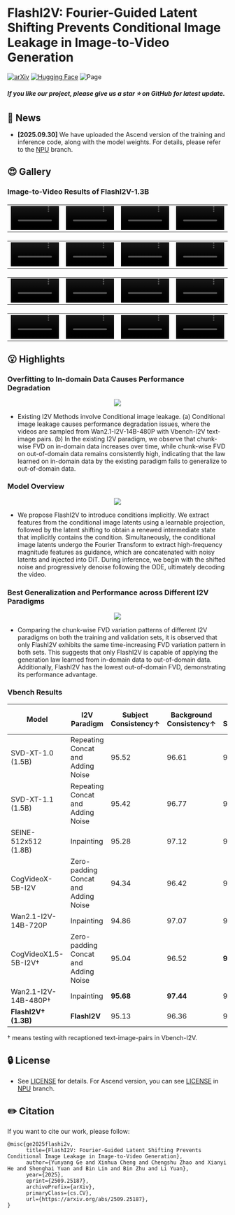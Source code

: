# FlashI2V: Fourier-Guided Latent Shifting Prevents Conditional Image Leakage in Image-to-Video Generation

[![arXiv](https://img.shields.io/badge/Arxiv-FlashI2V-b31b1b.svg?logo=arXiv)](https://arxiv.org/abs/2509.25187)
[![Hugging Face](https://img.shields.io/badge/%F0%9F%A4%97%20Hugging%20Face-Spaces-yellow)](https://huggingface.co/yunyangge/FlashI2V-1.3B)
![Page](https://img.shields.io/badge/Page-GitHub-lightgrey?logo=github)

<h5 align="left"> If you like our project, please give us a star ⭐ on GitHub for latest update.  </h2>

## 📣 News
* **[2025.09.30]**  We have uploaded the Ascend version of the training and inference code, along with the model weights. For details, please refer to the [NPU](https://github.com/PKU-YuanGroup/FlashI2V/tree/npu) branch.

## 😍 Gallery
### Image-to-Video Results of FlashI2V-1.3B
<table border="0" style="width: 100%; text-align: left; margin-top: 20px;">
  <tr>
      <td>
          <video src="https://github.com/user-attachments/assets/fbf883b0-5e08-44b7-9a31-5bffc6a80125" width="100%" controls autoplay loop></video>
      </td>
      <td>
          <video src="https://github.com/user-attachments/assets/9faea0ab-c726-44f1-b262-a4daa6d8a512" width="100%" controls autoplay loop></video>
      </td>
       <td>
          <video src="https://github.com/user-attachments/assets/1e68967c-61ed-457d-878f-e5310a26722b" width="100%" controls autoplay loop></video>
     </td>
      <td>
          <video src="https://github.com/user-attachments/assets/0abeb7b9-401b-4715-b934-986a435d8ba0" width="100%" controls autoplay loop></video>
     </td>
  </tr>
</table>
<table border="0" style="width: 100%; text-align: left; margin-top: 20px;">
  <tr>
      <td>
          <video src="https://github.com/user-attachments/assets/77f68d35-cbc2-4b3b-b371-6f17f1cfd861" width="100%" controls autoplay loop></video>
      </td>
      <td>
          <video src="https://github.com/user-attachments/assets/3270ba31-56f3-4cbd-b92e-27e286a5ffb4" width="100%" controls autoplay loop></video>
      </td>
       <td>
          <video src="https://github.com/user-attachments/assets/2ee57082-1150-4e97-a45b-be4885cc317b" width="100%" controls autoplay loop></video>
     </td>
      <td>
          <video src="https://github.com/user-attachments/assets/8d77cfb0-d546-43d0-a717-a0dd7f3237cf" width="100%" controls autoplay loop></video>
     </td>
  </tr>
</table>
<table border="0" style="width: 100%; text-align: left; margin-top: 20px;">
  <tr>
      <td>
          <video src="https://github.com/user-attachments/assets/518af498-5488-4d3f-8401-13437d741080" width="100%" controls autoplay loop></video>
      </td>
      <td>
          <video src="https://github.com/user-attachments/assets/5edc7b80-0c04-41b3-bd5c-029191bf9577" width="100%" controls autoplay loop></video>
      </td>
       <td>
          <video src="https://github.com/user-attachments/assets/eb74c91e-8b4e-47b0-b4ef-6eaa149fa9ea" width="100%" controls autoplay loop></video>
     </td>
      <td>
          <video src="https://github.com/user-attachments/assets/362e73a8-20b3-4f1b-a549-1e420a4ab798" width="100%" controls autoplay loop></video>
     </td>
  </tr>
</table>
<table border="0" style="width: 100%; text-align: left; margin-top: 20px;">
  <tr>
      <td>
          <video src="https://github.com/user-attachments/assets/0f89c8b5-c62c-440f-ac9d-78a983a00a3e" width="100%" controls autoplay loop></video>
      </td>
      <td>
          <video src="https://github.com/user-attachments/assets/b2a020b6-f3bf-4a0f-83f7-d0194366b358" width="100%" controls autoplay loop></video>
      </td>
       <td>
          <video src="https://github.com/user-attachments/assets/418a8fa3-1f7b-4a5a-868c-70dd3dc153a8" width="100%" controls autoplay loop></video>
     </td>
      <td>
          <video src="https://github.com/user-attachments/assets/60848deb-6d22-4fba-ac9e-b168ddc2e875" width="100%" controls autoplay loop></video>
     </td>
  </tr>
</table>

## 😮 Highlights

### Overfitting to In-domain Data Causes Performance Degradation

<p align="center">
    <img src="https://github.com/user-attachments/assets/a159d190-e044-4b63-b1a3-115ebc10a7dc" style="margin-bottom: 0.2;"/>
<p>

- Existing I2V Methods involve Conditional image leakage. (a) Conditional image leakage causes performance degradation issues, where the videos are sampled from Wan2.1-I2V-14B-480P with Vbench-I2V text-image pairs. (b) In the existing I2V paradigm, we observe that chunk-wise FVD on in-domain data increases over time, while chunk-wise FVD on out-of-domain data remains consistently high, indicating that the law learned on in-domain data by the existing paradigm fails to generalize to out-of-domain data.

### Model Overview

<p align="center">
    <img src="https://github.com/user-attachments/assets/4161a4d6-021e-4eed-9667-4890c60019cf" style="margin-bottom: 0.2;"/>
<p>

- We propose FlashI2V to introduce conditions implicitly. We extract features from the conditional image latents using a learnable projection, followed by the latent shifting to obtain a renewed intermediate state that implicitly contains the condition. 
Simultaneously, the conditional image latents undergo the Fourier Transform to extract high-frequency magnitude features as guidance, which are concatenated with noisy latents and injected into DiT. During inference, we begin with the shifted noise and progressively denoise following the ODE, ultimately decoding the video.

### Best Generalization and Performance across Different I2V Paradigms

<p align="center">
    <img src="https://github.com/user-attachments/assets/07a08665-8b06-41f4-bbb7-e41d82c9371c" style="margin-bottom: 0.2;"/>
<p>
  
- Comparing the chunk-wise FVD variation patterns of different I2V paradigms on both the training and validation sets, it is observed that only FlashI2V exhibits the same time-increasing FVD variation pattern in both sets.
This suggests that only FlashI2V is capable of applying the generation law learned from in-domain data to out-of-domain data. Additionally, FlashI2V has the lowest out-of-domain FVD, demonstrating its performance advantage.

### Vbench Results

| Model                                | I2V Paradigm                        | Subject Consistency↑ | Background Consistency↑ | Motion Smoothness↑ | Dynamic Degree↑ | Aesthetic Quality↑ | Imaging Quality↑ | I2V Subject Consistency↑ | I2V Background Consistency↑ |
|--------------------------------------|-------------------------------------|----------------------|-------------------------|--------------------|-----------------|---------------------|-------------------|---------------------------|----------------------------|
| SVD-XT-1.0 (1.5B)                    | Repeating Concat and Adding Noise   | 95.52                | 96.61                   | 98.09              | 52.36           | 60.15               | 69.80             | 97.52                     | 97.63                      |
| SVD-XT-1.1 (1.5B)                    | Repeating Concat and Adding Noise   | 95.42                | 96.77                   | 98.12              | 43.17           | 60.23               | 70.23             | 97.51                     | 97.62                      |
| SEINE-512x512 (1.8B)                 | Inpainting                          | 95.28                | 97.12                   | 97.12              | 27.07           | 64.55               | **71.39**         | 97.15                     | 96.94                      |
| CogVideoX-5B-I2V                     | Zero-padding Concat and Adding Noise| 94.34                | 96.42                   | 98.40              | 33.17           | 61.87               | 70.01             | 97.19                     | 96.74                      |
| Wan2.1-I2V-14B-720P                  | Inpainting                          | 94.86                | 97.07                   | 97.90              | 51.38           | **64.75**           | 70.44             | 96.95                     | 96.44                      |
| CogVideoX1.5-5B-I2V†                 | Zero-padding Concat and Adding Noise| 95.04                | 96.52                   | **98.47**          | 37.48           | **62.68**           | **70.99**         | 97.78                     | 98.73                      |
| Wan2.1-I2V-14B-480P†                 | Inpainting                          | **95.68**            | **97.44**               | 98.46              | 45.20           | 61.44               | 70.37             | **97.83**                 | **99.08**                  |
| **FlashI2V† (1.3B)**                 | **FlashI2V**                        | 95.13                | 96.36                   | 98.35              | **53.01**       | 62.34               | 69.41             | 97.67                     | 98.72                      |

† means testing with recaptioned text-image-pairs in Vbench-I2V.


## 🔒 License
* See [LICENSE](LICENSE) for details. For Ascend version, you can see [LICENSE](https://github.com/PKU-YuanGroup/FlashI2V/blob/npu/LICENSE) in [NPU](https://github.com/PKU-YuanGroup/FlashI2V/tree/npu) branch.
## ✏️ Citation
If you want to cite our work, please follow:
```
@misc{ge2025flashi2v,
      title={FlashI2V: Fourier-Guided Latent Shifting Prevents Conditional Image Leakage in Image-to-Video Generation}, 
      author={Yunyang Ge and Xinhua Cheng and Chengshu Zhao and Xianyi He and Shenghai Yuan and Bin Lin and Bin Zhu and Li Yuan},
      year={2025},
      eprint={2509.25187},
      archivePrefix={arXiv},
      primaryClass={cs.CV},
      url={https://arxiv.org/abs/2509.25187}, 
}
```
